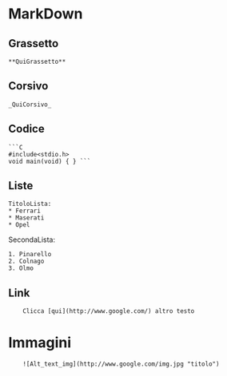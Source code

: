 # MarkDown

## Grassetto
```
**QuiGrassetto**
```

## Corsivo
```
_QuiCorsivo_
```

## Codice
``` 
```C
#include<stdio.h>
void main(void) { } ``` 

```
## Liste
```
TitoloLista:
* Ferrari
* Maserati
* Opel
```
SecondaLista:
```
1. Pinarello
2. Colnago
3. Olmo
```


## Link 

```
    Clicca [qui](http://www.google.com/) altro testo
```

# Immagini

```
    ![Alt_text_img](http://www.google.com/img.jpg "titolo")
```

